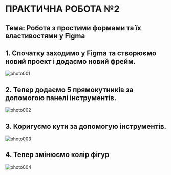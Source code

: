 # ПРАКТИЧНА РОБОТА №2
## Тема: Робота з простими формами та їх властивостями у Figma
## 1. Спочатку заходимо у Figma та створюємо новий проект і додаємо новий фрейм.
![photo001](https://github.com/user-attachments/assets/1229569d-8791-462f-9328-45030bda84e2)
## 2. Тепер додаємо 5 прямокутників за допомогою панелі інструментів.
![photo002](https://github.com/user-attachments/assets/956d4bc3-48f2-493f-859b-72304866d71d)
## 3. Коригуємо кути за допомогую інструментів.
![photo003](https://github.com/user-attachments/assets/bd6dbe46-3a23-4972-a63e-0d3947a17687)
## 4. Тепер змінюємо колір фігур
![photo004](https://github.com/user-attachments/assets/b341e562-f2cd-4fcf-b012-87d0c1c53e0c)
